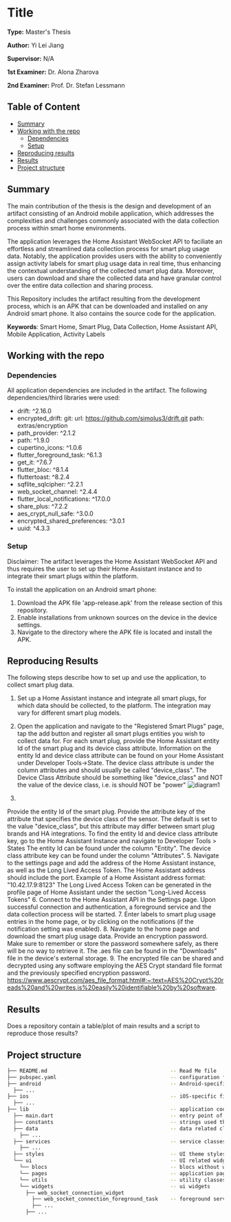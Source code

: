 # Title

**Type:** Master's Thesis

**Author:** Yi Lei Jiang

**Supervisor:** N/A

**1st Examiner:** Dr. Alona Zharova

**2nd Examiner:** Prof. Dr. Stefan Lessmann


## Table of Content

- [Summary](#summary)
- [Working with the repo](#Working-with-the-repo)
    - [Dependencies](#Dependencies)
    - [Setup](#Setup)
- [Reproducing results](#Reproducing-results)
- [Results](#Results)
- [Project structure](-Project-structure)


## Summary

The main contribution of the thesis is the design and development of an artifact consisting of an Android mobile application, which addresses the complexities and challenges commonly associated with the data collection process within smart home environments. 

The application leverages the Home Assistant WebSocket API to faciliate an effortless and streamlined data collection process for smart plug usage data. Notably, the application provides users with the ability to conveniently assign activity labels for smart plug usage data in real time, thus enhancing the contextual understanding of the collected smart plug data. Moreover, users can download and share the collected data and have granular control over the entire data collection and sharing process.

This Repository includes the artifact resulting from the development process, which is an APK that can be downloaded and installed on any Android smart phone. It also contains the source code for the application.

**Keywords**: Smart Home, Smart Plug, Data Collection, Home Assistant API, Mobile Application, Activity Labels


## Working with the repo

### Dependencies
All application dependencies are included in the artifact. 
The following dependencies/third libraries were used:
  - drift: ^2.16.0
  - encrypted_drift:
    git:
      url: https://github.com/simolus3/drift.git
      path: extras/encryption
  - path_provider: ^2.1.2
  - path: ^1.9.0
  - cupertino_icons: ^1.0.6
  - flutter_foreground_task: ^6.1.3
  - get_it: ^7.6.7
  - flutter_bloc: ^8.1.4
  - fluttertoast: ^8.2.4
  - sqflite_sqlcipher: ^2.2.1
  - web_socket_channel: ^2.4.4
  - flutter_local_notifications: ^17.0.0
  - share_plus: ^7.2.2
  - aes_crypt_null_safe: ^3.0.0
  - encrypted_shared_preferences: ^3.0.1
  - uuid: ^4.3.3

### Setup
Disclaimer: The artifact leverages the Home Assistant WebSocket API and thus requires the user to set up their Home Assistant instance and to integrate their smart plugs within the platform. 

To install the application on an Android smart phone:
1. Download the APK file 'app-release.apk' from the release section of this repository.
2. Enable installations from unknown sources on the device in the device settings. 
3. Navigate to the directory where the APK file is located and install the APK.


## Reproducing Results

The following steps describe how to set up and use the application, to collect smart plug data.

1. Set up a Home Assistant instance and integrate all smart plugs, for which data should be collected, to the platform. The integration may vary for different smart plug models.

2. Open the application and navigate to the "Registered Smart Plugs" page, tap the add button and register all smart plugs entities you wish to collect data for. For each smart plug, provide the Home Assistant entity Id of the smart plug and its device class attribute. Information on the entity Id and device class attribute can be found on your Home Assistant under Developer Tools->State. The device class attribute is under the column attributes and should usually be called "device_class". The Device Class Attribute should be something like "device_class" and NOT the value of the device class, i.e. is should NOT be "power"
![diagram1](https://github.com/yileijiang/smart-plug-data-flutter-app/assets/71334281/2f95d4f6-337d-428b-b39a-a7e77657cbae)



4. 
Provide the entity Id of the smart plug.
Provide the attribute key of the attribute that specifies the device class of the sensor. 
The default is set to the value "device_class", but this attribute may differ between smart plug brands and HA integrations.
To find the entity Id and device class attribute key, go to the Home Assistant Instance and navigate to Developer Tools > States
The entity Id can be found under the column "Entity".
The device class attribute key can be found under the column "Attributes".
5. Navigate to the settings page and add the address of the Home Assistant instance, as well as the Long Lived Access Token.
The Home Assistant address should include the port.
Example of a Home Assistant address format: "10.42.17.9:8123"
The Long Lived Access Token can be generated in the profile page of Home Assistant under the section "Long-Lived Access Tokens"
6. Connect to the Home Assistant API in the Settings page. Upon successful connection and authentication, a foreground service and the data collection process will be started.
7. Enter labels to smart plug usage entries in the home page, or by clicking on the notifications (if the notification setting was enabled).
8. Navigate to the home page and download the smart plug usage data. Provide an encryption password. Make sure to remember or store the password somewhere safely, as there will be no way to retrieve it.
The .aes file can be found in the "Downloads" file in the device's external storage.
9. The encrypted file can be shared and decrypted using any software employing the AES Crypt standard file format and the previously specified encryption password.
https://www.aescrypt.com/aes_file_format.html#:~:text=AES%20Crypt%20reads%20and%20writes,is%20easily%20identifiable%20by%20software.


## Results

Does a repository contain a table/plot of main results and a script to reproduce those results?

## Project structure

```bash
├── README.md                                        -- Read Me file
├── pubspec.yaml                                     -- configuration file for flutter application
├── android                                          -- Android-specific files and configurations
  ├── ...                                           
├── ios                                              -- iOS-specific files and configurations
  ├── ...                                                        
├── lib                                              -- application code
  ├── main.dart                                      -- entry point of the application
  ├── constants                                      -- strings used throughout the application
  ├── data                                           -- data related classes
    ├── ...
  ├── services                                       -- service classes (encryption, notifications, webSocket connections)
    ├── ...
  ├── styles                                         -- UI theme styles
  └── ui                                             -- UI related widgets and classes
    └── blocs                                        -- blocs without widgets
    └── pages                                        -- application pages                                              
    └── utils                                        -- utility classes 
    └── widgets                                      -- ui widgets
      ├── web_socket_connection_widget
        ├── web_socket_connection_foreground_task    -- foreground service  
        ├── ...  
      ├── ...                  
```
